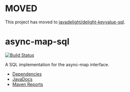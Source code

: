 # MOVED

This project has moved to [javadelight/delight-keyvalue-sql](https://github.com/javadelight/delight-keyvalue-sql).

async-map-sql
=============

[![Build Status](https://travis-ci.org/mxro/async-map-sql.svg?branch=master)](https://travis-ci.org/mxro/async-map-sql)

A SQL implementation for the async-map interface.

- [Dependencies](http://modules.appjangle.com/async-map-sql/latest/dependencies.html)
- [JavaDocs](http://modules.appjangle.com/async-map-sql/latest/apidocs/index.html)
- [Maven Reports](http://modules.appjangle.com/async-map-sql/latest/project-reports.html)
